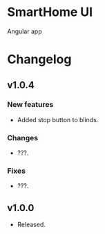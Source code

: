 SmartHome UI
===============

Angular app
# Changelog
## v1.0.4
### New features
- Added stop button to blinds.
### Changes
- ???.
### Fixes
- ???.

## v1.0.0
- Released.
